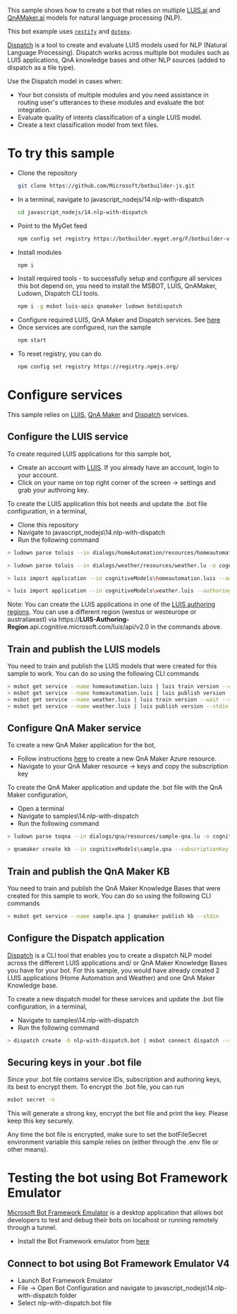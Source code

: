 This sample shows how to create a bot that relies on multiple [LUIS.ai](https://luis.ai) and [QnAMaker.ai](https://qnamaker.ai) models for natural language processing (NLP). 

This bot example uses [`restify`](https://www.npmjs.com/package/restify) and [`dotenv`](https://www.npmjs.com/package/dotenv).

[Dispatch](https://github.com/Microsoft/botbuilder-tools/tree/master/packages/Dispatch) is a tool to create and evaluate LUIS models used for NLP (Natural Language Processing). Dispatch works across multiple bot modules such as LUIS applications, QnA knowledge bases and other NLP sources (added to dispatch as a file type).

Use the Dispatch model in cases when:
- Your bot consists of multiple modules and you need assistance in routing user's utterances to these modules and evaluate the bot integration.
- Evaluate quality of intents classification of a single LUIS model.
- Create a text classification model from text files.

# To try this sample
- Clone the repository
    ```bash
    git clone https://github.com/Microsoft/botbuilder-js.git
    ```
- In a terminal, navigate to javascript_nodejs/14.nlp-with-dispatch
    ```bash
    cd javascript_nodejs/14.nlp-with-dispatch
    ```
- Point to the MyGet feed 
    ```bash
    npm config set registry https://botbuilder.myget.org/F/botbuilder-v4-js-daily/npm/
    ```
- Install modules 
    ```bash
    npm i 
    ```
- Install required tools - to successfully setup and configure all services this bot depend on, you need to install the MSBOT, LUIS, QnAMaker, Ludown, Dispatch CLI tools. 
    ```bash
    npm i -g msbot luis-apis qnamaker ludown botdispatch
    ```
- Configure required LUIS, QnA Maker and Dispatch services. See [here](#configure-services)
- Once services are configured, run the sample 
    ```bash
    npm start
    ```
- To reset registry, you can do
    ```bash
    npm config set registry https://registry.npmjs.org/
    ```

# Configure services
This sample relies on [LUIS](https://luis.ai), [QnA Maker](https://qnamaker.ai) and [Dispatch](https://github.com/microsoft/botbuilder-tools//tree/master/packages/Dispatch) services. 

## Configure the LUIS service
To create required LUIS applications for this sample bot, 
- Create an account with [LUIS](https://luis.ai). If you already have an account, login to your account.
- Click on your name on top right corner of the screen -> settings and grab your authroing key.

To create the LUIS application this bot needs and update the .bot file configuration, in a terminal, 
- Clone this repository
- Navigate to javascript_nodejs\14.nlp-with-dispatch
- Run the following command
```bash 
> ludown parse toluis --in dialogs/homeAutomation/resources/homeautomation.lu -o cognitiveModels -n homeautomation.luis

> ludown parse toluis --in dialogs/weather/resources/weather.lu -o cognitiveModels -n weather.luis

> luis import application --in cognitiveModels\homeautomation.luis --authoringKey <YOUR-LUIS-AUTHORING-KEY> --endpointBasePath https://westus.api.cognitive.microsoft.com/luis/api/v2.0 --msbot | msbot connect luis --stdin --name homeautomation.luis

> luis import application --in cognitiveModels\weather.luis --authoringKey <YOUR-LUIS-AUTHORING-KEY> --endpointBasePath https://westus.api.cognitive.microsoft.com/luis/api/v2.0 --msbot | msbot connect LUIS --stdin --name weather.luis
```

Note: You can create the LUIS applications in one of the [LUIS authoring regions](https://docs.microsoft.com/en-us/azure/cognitive-services/LUIS/luis-reference-regions). 
You can use a different region (westus or westeurope or australiaeast) via https://**LUIS-Authoring-Region**.api.cognitive.microsoft.com/luis/api/v2.0 in the commands above.

## Train and publish the LUIS models 
You need to train and publish the LUIS models that were created for this sample to work. You can do so using the following CLI commands

```bash
> msbot get service --name homeautomation.luis | luis train version --wait --stdin
> msbot get service --name homeautomation.luis | luis publish version --stdin
> msbot get service --name weather.luis | luis train version --wait --stdin
> msbot get service --name weather.luis | luis publish version --stdin
```

## Configure QnA Maker service
To create a new QnA Maker application for the bot, 
- Follow instructions [here](https://docs.microsoft.com/en-us/azure/cognitive-services/qnamaker/how-to/set-up-qnamaker-service-azure) to create a new QnA Maker Azure resource.
- Navigate to your QnA Maker resource -> keys and copy the subscription key

To create the QnA Maker application and update the .bot file with the QnA Maker configuration,  
- Open a terminal
- Navigate to samples\14.nlp-with-dispatch
- Run the following command
```bash
> ludown parse toqna --in dialogs/qna/resources/sample-qna.lu -o cognitiveModels -n sample.qna

> qnamaker create kb --in cognitiveModels\sample.qna --subscriptionKey <YOUR-QNA-SUBSCRIPTION-KEY> --msbot | msbot connect qna --stdin --name sample.qna
```
## Train and publish the QnA Maker KB
You need to train and publish the QnA Maker Knowledge Bases that were created for this sample to work. You can do so using the following CLI commands

```bash
> msbot get service --name sample.qna | qnamaker publish kb --stdin
```

## Configure the Dispatch application
[Dispatch](https://github.com/Microsoft/botbuilder-tools/tree/master/packages/Dispatch) is a CLI tool that enables you to create a dispatch NLP model across the different LUIS applications and/ or QnA Maker Knowledge Bases you have for your bot. For this sample, you would have already created 2 LUIS applications (Home Automation and Weather) and one QnA Maker Knowledge base. 

To create a new dispatch model for these services and update the .bot file configuration, in a terminal,
- Navigate to samples\14.nlp-with-dispatch
- Run the following command
```bash
> dispatch create -b nlp-with-dispatch.bot | msbot connect dispatch --stdin --name bot-dispatch
```
## Securing keys in your .bot file
Since your .bot file contains service IDs, subscription and authoring keys, its best to encrypt them. To encrypt the .bot file, you can run

```bash
msbot secret -n
```

This will generate a strong key, encrypt the bot file and print the key. Please keep this key securely.

Any time the bot file is encrypted, make sure to set the botFileSecret environment variable this sample relies on (either through the .env file or other means).

# Testing the bot using Bot Framework Emulator
[Microsoft Bot Framework Emulator](https://github.com/microsoft/botframework-emulator) is a desktop application that allows bot developers to test and debug their bots on localhost or running remotely through a tunnel.

- Install the Bot Framework emulator from [here](https://aka.ms/botframework-emulator)

## Connect to bot using Bot Framework Emulator **V4**
- Launch Bot Framework Emulator
- File -> Open Bot Configuration and navigate to javascript_nodejs\14.nlp-with-dispatch folder
- Select nlp-with-dispatch.bot file